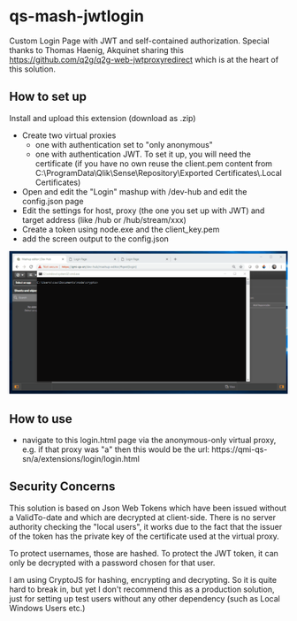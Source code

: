 # qs-mash-jwtlogin
Custom Login Page with JWT and self-contained authorization. 
Special thanks to Thomas Haenig, Akquinet sharing this https://github.com/q2g/q2g-web-jwtproxyredirect which is at the heart of this solution.

## How to set up
Install and upload this extension (download as .zip)
 - Create two virtual proxies
   * one with authentication set to "only anonymous" 
   * one with authentication JWT. To set it up, you will need the certificate (if you have no own reuse the client.pem content from C:\ProgramData\Qlik\Sense\Repository\Exported Certificates\\.Local Certificates)
 - Open and edit the "Login" mashup with /dev-hub and edit the config.json page
 - Edit the settings for host, proxy (the one you set up with JWT) and target address (like /hub or /hub/stream/xxx)
 - Create a token using node.exe and the client_key.pem
 - add the screen output to the config.json

![alttext](https://github.com/ChristofSchwarz/pics/raw/master/jwttokenslogin.gif "screenshot")

## How to use
 - navigate to this login.html page via the anonymous-only virtual proxy, e.g. if that proxy was "a" then this would be the url: 
https://qmi-qs-sn/a/extensions/login/login.html

## Security Concerns

This solution is based on Json Web Tokens which have been issued without a ValidTo-date and which are decrypted at client-side. There is no server authority checking the "local users", it works due to the fact that the issuer of the token has the private key of the certificate used at the virtual proxy.

To protect usernames, those are hashed.
To protect the JWT token, it can only be decrypted with a password chosen for that user. 

I am using CryptoJS for hashing, encrypting and decrypting. So it is quite hard to break in, but yet I don't recommend this as a production solution, just for setting up test users without any other dependency (such as Local Windows Users etc.)

